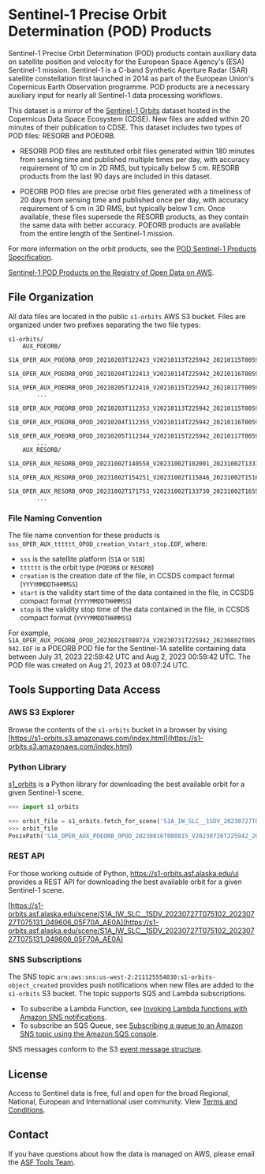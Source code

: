 # Sentinel-1 Precise Orbit Determination (POD) Products

Sentinel-1 Precise Orbit Determination (POD) products contain auxiliary data on satellite position and velocity for the European Space Agency's (ESA) Sentinel-1 mission. Sentinel-1 is a C-band Synthetic Aperture Radar (SAR) satellite constellation first launched in 2014 as part of the European Union's Copernicus Earth Observation programme. POD products are a necessary auxiliary input for nearly all Sentinel-1 data processing workflows.

This dataset is a mirror of the [Sentinel-1 Orbits](https://documentation.dataspace.copernicus.eu/Data/ComplementaryData/Additional.html#sentinel-1-orbits) dataset hosted in the Copernicus Data Space Ecosystem (CDSE). New files are added within 20 minutes of their publication to CDSE. This dataset includes two types of POD files: RESORB and POEORB.

- RESORB POD files are restituted orbit files generated within 180 minutes from sensing time and published multiple times per day, with accuracy requirement of 10 cm in 2D RMS, but typically below 5 cm. RESORB products from the last 90 days are included in this dataset.

- POEORB POD files are precise orbit files generated with a timeliness of 20 days from sensing time and published once per day, with accuracy requirement of 5 cm in 3D RMS, but typically below 1 cm. Once available, these files supersede the RESORB products, as they contain the same data with better accuracy. POEORB products are available from the entire length of the Sentinel-1 mission.

For more information on the orbit products, see the [POD Sentinel-1 Products Specification](https://sentiwiki.copernicus.eu/web/s1-processing#S1Processing-PODSentinel-1ProductsSpecificationS1-Processing-POD-Sentinel-1-Products-Specification).

[Sentinel-1 POD Products on the Registry of Open Data on AWS](https://registry.opendata.aws/s1-orbits/).

## File Organization

All data files are located in the public `s1-orbits` AWS S3 bucket. Files are organized under two prefixes separating the two file types:

```commandline
s1-orbits/
    AUX_POEORB/
        S1A_OPER_AUX_POEORB_OPOD_20210203T122423_V20210113T225942_20210115T005942.EOF
        S1A_OPER_AUX_POEORB_OPOD_20210204T122413_V20210114T225942_20210116T005942.EOF
        S1A_OPER_AUX_POEORB_OPOD_20210205T122416_V20210115T225942_20210117T005942.EOF
        ...
        S1B_OPER_AUX_POEORB_OPOD_20210203T112353_V20210113T225942_20210115T005942.EOF
        S1B_OPER_AUX_POEORB_OPOD_20210204T112355_V20210114T225942_20210116T005942.EOF
        S1B_OPER_AUX_POEORB_OPOD_20210205T112344_V20210115T225942_20210117T005942.EOF
        ...
    AUX_RESORB/
        S1A_OPER_AUX_RESORB_OPOD_20231002T140558_V20231002T102001_20231002T133731.EOF
        S1A_OPER_AUX_RESORB_OPOD_20231002T154251_V20231002T115846_20231002T151616.EOF
        S1A_OPER_AUX_RESORB_OPOD_20231002T171753_V20231002T133730_20231002T165500.EOF
        ...
```

### File Naming Convention

The file name convention for these products is `sss_OPER_AUX_tttttt_OPOD_creation_Vstart_stop.EOF`, where:
- `sss` is the satellite platform (`S1A` or `S1B`)
- `tttttt` is the orbit type (`POEORB` or `RESORB`)
- `creation` is the creation date of the file, in CCSDS compact format (`YYYYMMDDTHHMMSS`)
- `start` is the validity start time of the data contained in the file, in CCSDS compact format (`YYYYMMDDTHHMMSS`)
- `stop` is the validity stop time of the data contained in the file, in CCSDS compact format (`YYYYMMDDTHHMMSS`)

For example, `S1A_OPER_AUX_POEORB_OPOD_20230821T080724_V20230731T225942_20230802T005942.EOF` is a POEORB POD file for the Sentinel-1A satellite containing data between July 31, 2023 22:59:42 UTC and Aug 2, 2023 00:59:42 UTC. The POD file was created on Aug 21, 2023 at 08:07:24 UTC.

## Tools Supporting Data Access

### AWS S3 Explorer

Browse the contents of the `s1-orbits` bucket in a browser by vising [https://s1-orbits.s3.amazonaws.com/index.html](https://s1-orbits.s3.amazonaws.com/index.html)

### Python Library

[s1_orbits](https://pypi.org/project/s1-orbits/) is a Python library for downloading the best available orbit for a given Sentinel-1 scene.

```python
>>> import s1_orbits

>>> orbit_file = s1_orbits.fetch_for_scene('S1A_IW_SLC__1SDV_20230727T075102_20230727T075131_049606_05F70A_AE0A')
>>> orbit_file
PosixPath('S1A_OPER_AUX_POEORB_OPOD_20230816T080815_V20230726T225942_20230728T005942.EOF')
```

### REST API

For those working outside of Python, https://s1-orbits.asf.alaska.edu/ui provides a REST API for downloading the best available orbit for a given Sentinel-1 scene.

[https://s1-orbits.asf.alaska.edu/scene/S1A_IW_SLC__1SDV_20230727T075102_20230727T075131_049606_05F70A_AE0A](https://s1-orbits.asf.alaska.edu/scene/S1A_IW_SLC__1SDV_20230727T075102_20230727T075131_049606_05F70A_AE0A)

### SNS Subscriptions

The SNS topic `arn:aws:sns:us-west-2:211125554030:s1-orbits-object_created` provides push notifications when new files are added to the `s1-orbits` S3 bucket. The topic supports SQS and Lambda subscriptions.

- To subscribe a Lambda Function, see [Invoking Lambda functions with Amazon SNS notifications](https://docs.aws.amazon.com/lambda/latest/dg/with-sns.html).
- To subscribe an SQS Queue, see [Subscribing a queue to an Amazon SNS topic using the Amazon SQS console](https://docs.aws.amazon.com/AWSSimpleQueueService/latest/SQSDeveloperGuide/sqs-configure-subscribe-queue-sns-topic.html).

SNS messages conform to the S3 [event message structure](https://docs.aws.amazon.com/AmazonS3/latest/userguide/notification-content-structure.html).

## License

Access to Sentinel data is free, full and open for the broad Regional, National, European and International user community. View [Terms and Conditions](https://dataspace.copernicus.eu/terms-and-conditions).

## Contact

If you have questions about how the data is managed on AWS, please email the [ASF Tools Team](mailto:uaf-asf-apd@alaska.edu).
